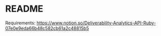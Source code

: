 # README

Requirements: https://www.notion.so/Deliverability-Analytics-API-Ruby-07e0e9eda66b48c582cb61a2c48815b5


